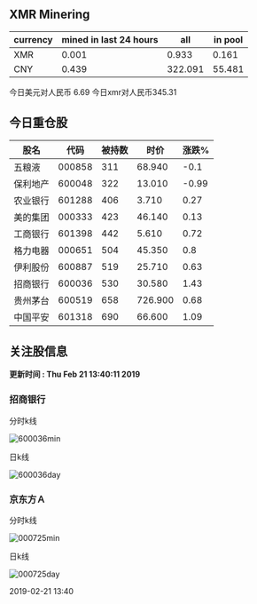 ## XMR Minering

|currency|mined in last 24 hours|all|in pool|
|---|---|---|---|
|XMR|0.001|0.933|0.161|
|CNY|0.439|322.091|55.481|

今日美元对人民币 6.69	今日xmr对人民币345.31


## 今日重仓股 

|股名|代码|被持数|时价|涨跌%|
|---|---|---|---|---|
|五粮液|000858|311|68.940|-0.1|
|保利地产|600048|322|13.010|-0.99|
|农业银行|601288|406|3.710|0.27|
|美的集团|000333|423|46.140|0.13|
|工商银行|601398|442|5.610|0.72|
|格力电器|000651|504|45.350|0.8|
|伊利股份|600887|519|25.710|0.63|
|招商银行|600036|530|30.580|1.43|
|贵州茅台|600519|658|726.900|0.68|
|中国平安|601318|690|66.600|1.09|

## 关注股信息
**更新时间 : Thu Feb 21 13:40:11 2019**
### 招商银行 
分时k线

![600036min](http://image.sinajs.cn/newchart/min/n/sh600036.gif)

日k线

![600036day](http://image.sinajs.cn/newchart/daily/n/sh600036.gif)

### 京东方Ａ 
分时k线

![000725min](http://image.sinajs.cn/newchart/min/n/sz000725.gif)

日k线

![000725day](http://image.sinajs.cn/newchart/daily/n/sz000725.gif)

2019-02-21 13:40